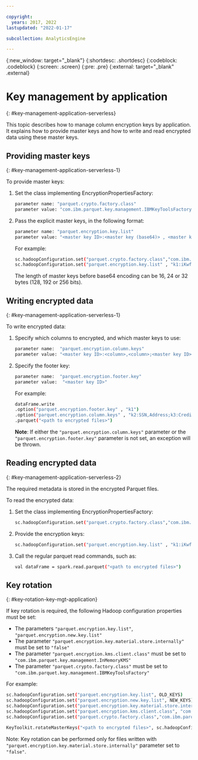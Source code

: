 ```yaml
---

copyright:
  years: 2017, 2022
lastupdated: "2022-01-17"

subcollection: AnalyticsEngine

---
```


<!-- Attribute definitions -->
{:new_window: target="_blank"}
{:shortdesc: .shortdesc}
{:codeblock: .codeblock}
{:screen: .screen}
{:pre: .pre}
{:external: target="_blank" .external}

# Key management by application
{: #key-management-application-serverless}

This topic describes how to manage column encryption keys by application. It explains how to provide master keys and how to write and read encrypted data using these master keys.

## Providing master keys
{: #key-management-application-serverless-1}

To provide master keys:

1. Set the class implementing EncryptionPropertiesFactory:
    ```bash
    parameter name: "parquet.crypto.factory.class"
    parameter value: "com.ibm.parquet.key.management.IBMKeyToolsFactory"
    ```
1. Pass the explicit master keys, in the following format:

    ```bash
    parameter name: "parquet.encryption.key.list"
    parameter value: "<master key ID>:<master key (base64)> , <master key ID>:<master key (base64)>.."
    ```

    For example:
    ```bash
    sc.hadoopConfiguration.set("parquet.crypto.factory.class","com.ibm.parquet.key.management.IBMKeyToolsFactory")
    sc.hadoopConfiguration.set("parquet.encryption.key.list" , "k1:iKwfmI5rDf7HwVBcqeNE6w== , k2:LjxH/aXxMduX6IQcwQgOlw== , k3:rnZHCxhUHr79Y6zvQnxSEQ==")
    ```
    The length of master keys before base64 encoding can be 16, 24 or 32 bytes (128, 192 or 256 bits).

## Writing encrypted data
{: #key-management-application-serverless-1}

To write encrypted data:

1. Specify which columns to encrypted, and which master keys to use:
    ```bash
    parameter name:  "parquet.encryption.column.keys"
    parameter value: "<master key ID>:<column>,<column>;<master key ID>:<column>,..."
    ```
1. Specify the footer key:
    ```bash
    parameter name:  "parquet.encryption.footer.key"
    parameter value:  "<master key ID>"
    ```
    For example:
    ```bash
    dataFrame.write
    .option("parquet.encryption.footer.key" , "k1")
    .option("parquet.encryption.column.keys" , "k2:SSN,Address;k3:CreditCard")
    .parquet("<path to encrypted files>")
    ```

    **Note**: If either the `"parquet.encryption.column.keys"` parameter or the  `"parquet.encryption.footer.key"` parameter is not set, an exception will be thrown.

## Reading encrypted data
{: #key-management-application-serverless-2}

The required metadata is stored in the encrypted Parquet files.

To read the encrypted data:

1. Set the class implementing EncryptionPropertiesFactory:
    ```bash
    sc.hadoopConfiguration.set("parquet.crypto.factory.class","com.ibm.parquet.key.management.IBMKeyToolsFactory")
    ```
1. Provide the encryption keys:
    ```bash
    sc.hadoopConfiguration.set("parquet.encryption.key.list" , "k1:iKwfmI5rDf7HwVBcqeNE6w== , k2:LjxH/aXxMduX6IQcwQgOlw== , k3:rnZHCxhUHr79Y6zvQnxSEQ==")
    ```
1. Call the regular parquet read commands, such as:
    ```bash
    val dataFrame = spark.read.parquet("<path to encrypted files>")
    ```

## Key rotation
{: #key-rotation-key-mgt-application}

If key rotation is required, the following Hadoop configuration properties must be set:

- The parameters `"parquet.encryption.key.list"`, `"parquet.encryption.new.key.list"`
- The parameter `"parquet.encryption.key.material.store.internally"` must be set to `"false"`
- The parameter `"parquet.encryption.kms.client.class"` must be set to `"com.ibm.parquet.key.management.InMemoryKMS"`
- The parameter `"parquet.crypto.factory.class"` must be set to `"com.ibm.parquet.key.management.IBMKeyToolsFactory"`

For example:
```bash
sc.hadoopConfiguration.set("parquet.encryption.key.list", OLD_KEYS)
sc.hadoopConfiguration.set("parquet.encryption.new.key.list", NEW_KEYS)
sc.hadoopConfiguration.set("parquet.encryption.key.material.store.internally", "false")
sc.hadoopConfiguration.set("parquet.encryption.kms.client.class", "com.ibm.parquet.key.management.InMemoryKMS")
sc.hadoopConfiguration.set("parquet.crypto.factory.class","com.ibm.parquet.key.management.IBMKeyToolsFactory")

KeyToolkit.rotateMasterKeys("<path to encrypted files>", sc.hadoopConfiguration)
```

Note: Key rotation can be performed only for files written with `"parquet.encryption.key.material.store.internally"` parameter set to `"false"`.
